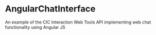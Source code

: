 # AngularChatInterface
An example of the CIC Interaction Web Tools API implementing web chat functionality using Angular JS
